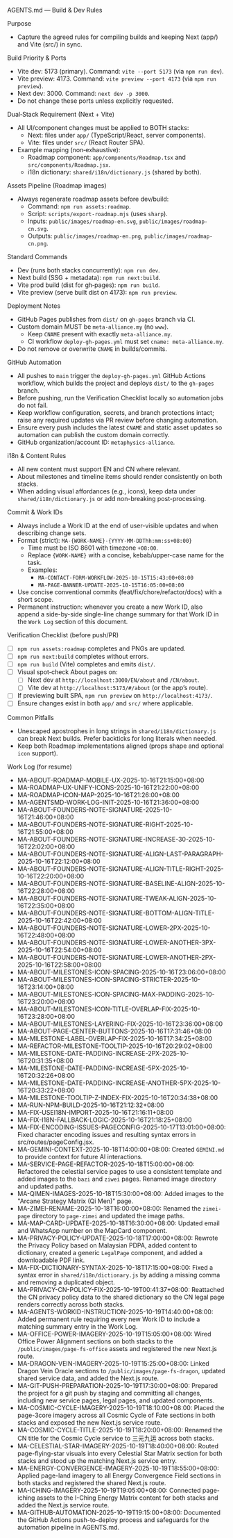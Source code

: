 AGENTS.md — Build & Dev Rules

Purpose

- Capture the agreed rules for compiling builds and keeping Next (app/) and Vite (src/) in sync.

Build Priority & Ports

- Vite dev: 5173 (primary). Command: `vite --port 5173` (via `npm run dev`).
- Vite preview: 4173. Command: `vite preview --port 4173` (via `npm run preview`).
- Next dev: 3000. Command: `next dev -p 3000`.
- Do not change these ports unless explicitly requested.

Dual‑Stack Requirement (Next + Vite)

- All UI/component changes must be applied to BOTH stacks:
  - Next: files under `app/` (TypeScript/React, server components).
  - Vite: files under `src/` (React Router SPA).
- Example mapping (non‑exhaustive):
  - Roadmap component: `app/components/Roadmap.tsx` and `src/components/Roadmap.jsx`.
  - i18n dictionary: `shared/i18n/dictionary.js` (shared by both).

Assets Pipeline (Roadmap images)

- Always regenerate roadmap assets before dev/build:
  - Command: `npm run assets:roadmap`.
  - Script: `scripts/export-roadmap.mjs` (uses `sharp`).
  - Inputs: `public/images/roadmap-en.svg`, `public/images/roadmap-cn.svg`.
  - Outputs: `public/images/roadmap-en.png`, `public/images/roadmap-cn.png`.

Standard Commands

- Dev (runs both stacks concurrently): `npm run dev`.
- Next build (SSG + metadata): `npm run next:build`.
- Vite prod build (dist for gh‑pages): `npm run build`.
- Vite preview (serve built dist on 4173): `npm run preview`.

Deployment Notes

- GitHub Pages publishes from `dist/` on `gh-pages` branch via CI.
- Custom domain MUST be `meta-alliance.my` (no `www`).
  - Keep `CNAME` present with exactly `meta-alliance.my`.
  - CI workflow `deploy-gh-pages.yml` must set `cname: meta-alliance.my`.
- Do not remove or overwrite `CNAME` in builds/commits.

GitHub Automation

- All pushes to `main` trigger the `deploy-gh-pages.yml` GitHub Actions workflow, which builds the project and deploys `dist/` to the `gh-pages` branch.
- Before pushing, run the Verification Checklist locally so automation jobs do not fail.
- Keep workflow configuration, secrets, and branch protections intact; raise any required updates via PR review before changing automation.
- Ensure every push includes the latest `CNAME` and static asset updates so automation can publish the custom domain correctly.
- GitHub organization/account ID: `metaphysics-alliance`.

i18n & Content Rules

- All new content must support EN and CN where relevant.
- About milestones and timeline items should render consistently on both stacks.
- When adding visual affordances (e.g., icons), keep data under `shared/i18n/dictionary.js` or add non-breaking post-processing.

Commit & Work IDs

- Always include a Work ID at the end of user-visible updates and when describing change sets.
- Format (strict): `MA-{WORK-NAME}-{YYYY-MM-DDThh:mm:ss+08:00}`
  - Time must be ISO 8601 with timezone `+08:00`.
  - Replace `{WORK-NAME}` with a concise, kebab/upper-case name for the task.
  - Examples:
    - `MA-CONTACT-FORM-WORKFLOW-2025-10-15T15:43:00+08:00`
    - `MA-PAGE-BANNER-UPDATE-2025-10-15T16:05:00+08:00`
- Use concise conventional commits (feat/fix/chore/refactor/docs) with a short scope.
- Permanent instruction: whenever you create a new Work ID, also append a side-by-side single-line change summary for that Work ID in the `Work Log` section of this document.

Verification Checklist (before push/PR)

- [ ] `npm run assets:roadmap` completes and PNGs are updated.
- [ ] `npm run next:build` completes without errors.
- [ ] `npm run build` (Vite) completes and emits `dist/`.
- [ ] Visual spot‑check About pages on:
  - [ ] Next dev at `http://localhost:3000/EN/about` and `/CN/about`.
  - [ ] Vite dev at `http://localhost:5173/#/about` (or the app’s route).
- [ ] If previewing built SPA, `npm run preview` on `http://localhost:4173/`.
- [ ] Ensure changes exist in both `app/` and `src/` where applicable.

Common Pitfalls

- Unescaped apostrophes in long strings in `shared/i18n/dictionary.js` can break Next builds. Prefer backticks for long literals when needed.
- Keep both Roadmap implementations aligned (props shape and optional `icon` support).

Work Log (for resume)

- MA-ABOUT-ROADMAP-MOBILE-UX-2025-10-16T21:15:00+08:00
- MA-ROADMAP-UX-UNIFY-ICONS-2025-10-16T21:22:00+08:00
- MA-ROADMAP-ICON-MAP-2025-10-16T21:26:00+08:00
- MA-AGENTSMD-WORK-LOG-INIT-2025-10-16T21:36:00+08:00
- MA-ABOUT-FOUNDERS-NOTE-SIGNATURE-2025-10-16T21:46:00+08:00
- MA-ABOUT-FOUNDERS-NOTE-SIGNATURE-RIGHT-2025-10-16T21:55:00+08:00
- MA-ABOUT-FOUNDERS-NOTE-SIGNATURE-INCREASE-30-2025-10-16T22:02:00+08:00
- MA-ABOUT-FOUNDERS-NOTE-SIGNATURE-ALIGN-LAST-PARAGRAPH-2025-10-16T22:12:00+08:00
- MA-ABOUT-FOUNDERS-NOTE-SIGNATURE-ALIGN-TITLE-RIGHT-2025-10-16T22:20:00+08:00
- MA-ABOUT-FOUNDERS-NOTE-SIGNATURE-BASELINE-ALIGN-2025-10-16T22:28:00+08:00
- MA-ABOUT-FOUNDERS-NOTE-SIGNATURE-TWEAK-ALIGN-2025-10-16T22:35:00+08:00
- MA-ABOUT-FOUNDERS-NOTE-SIGNATURE-BOTTOM-ALIGN-TITLE-2025-10-16T22:42:00+08:00
- MA-ABOUT-FOUNDERS-NOTE-SIGNATURE-LOWER-2PX-2025-10-16T22:48:00+08:00
- MA-ABOUT-FOUNDERS-NOTE-SIGNATURE-LOWER-ANOTHER-3PX-2025-10-16T22:54:00+08:00
- MA-ABOUT-FOUNDERS-NOTE-SIGNATURE-LOWER-ANOTHER-2PX-2025-10-16T22:58:00+08:00
- MA-ABOUT-MILESTONES-ICON-SPACING-2025-10-16T23:06:00+08:00
- MA-ABOUT-MILESTONES-ICON-SPACING-STRICTER-2025-10-16T23:14:00+08:00
- MA-ABOUT-MILESTONES-ICON-SPACING-MAX-PADDING-2025-10-16T23:20:00+08:00
- MA-ABOUT-MILESTONES-ICON-TITLE-OVERLAP-FIX-2025-10-16T23:28:00+08:00
- MA-ABOUT-MILESTONES-LAYERING-FIX-2025-10-16T23:36:00+08:00
- MA-ABOUT-PAGE-CENTER-BUTTONS-2025-10-16T17:31:46+08:00
- MA-MILESTONE-LABEL-OVERLAP-FIX-2025-10-16T17:34:25+08:00
- MA-REFACTOR-MILESTONE-TOOLTIP-2025-10-16T20:29:02+08:00
- MA-MILESTONE-DATE-PADDING-INCREASE-2PX-2025-10-16T20:31:35+08:00
- MA-MILESTONE-DATE-PADDING-INCREASE-5PX-2025-10-16T20:32:26+08:00
- MA-MILESTONE-DATE-PADDING-INCREASE-ANOTHER-5PX-2025-10-16T20:33:22+08:00
- MA-MILESTONE-TOOLTIP-Z-INDEX-FIX-2025-10-16T20:34:38+08:00
- MA-RUN-NPM-BUILD-2025-10-16T21:12:32+08:00
- MA-FIX-USEI18N-IMPORT-2025-10-16T21:16:11+08:00
- MA-FIX-I18N-FALLBACK-LOGIC-2025-10-16T21:18:25+08:00
- MA-FIX-ENCODING-ISSUES-PAGECONFIG-2025-10-17T13:01:00+08:00: Fixed character encoding issues and resulting syntax errors in src/routes/pageConfig.jsx.
- MA-GEMINI-CONTEXT-2025-10-18T14:00:00+08:00: Created `GEMINI.md` to provide context for future AI interactions.
- MA-SERVICE-PAGE-REFACTOR-2025-10-18T15:00:00+08:00: Refactored the celestial service pages to use a consistent template and added images to the `bazi` and `ziwei` pages. Renamed image directory and updated paths.
- MA-QIMEN-IMAGES-2025-10-18T15:30:00+08:00: Added images to the "Arcane Strategy Matrix (Qi Men)" page.
- MA-ZIMEI-RENAME-2025-10-18T16:00:00+08:00: Renamed the `zimei-page` directory to `page-zimei` and updated the image paths.
- MA-MAP-CARD-UPDATE-2025-10-18T16:30:00+08:00: Updated email and WhatsApp number on the MapCard component.
- MA-PRIVACY-POLICY-UPDATE-2025-10-18T17:00:00+08:00: Rewrote the Privacy Policy based on Malaysian PDPA, added content to dictionary, created a generic `LegalPage` component, and added a downloadable PDF link.
- MA-FIX-DICTIONARY-SYNTAX-2025-10-18T17:15:00+08:00: Fixed a syntax error in `shared/i18n/dictionary.js` by adding a missing comma and removing a duplicated object.
- MA-PRIVACY-CN-POLICY-FIX-2025-10-19T00:41:37+08:00: Reattached the CN privacy policy data to the shared dictionary so the CN legal page renders correctly across both stacks.
- MA-AGENTS-WORKID-INSTRUCTION-2025-10-19T14:40:00+08:00: Added permanent rule requiring every new Work ID to include a matching summary entry in the Work Log.
- MA-OFFICE-POWER-IMAGERY-2025-10-19T15:05:00+08:00: Wired Office Power Alignment sections on both stacks to the `/public/images/page-fs-office` assets and registered the new Next.js route.
- MA-DRAGON-VEIN-IMAGERY-2025-10-19T15:25:00+08:00: Linked Dragon Vein Oracle sections to `/public/images/page-fs-dragon`, updated shared service data, and added the Next.js route.
- MA-GIT-PUSH-PREPARATION-2025-10-19T17:30:00+08:00: Prepared the project for a git push by staging and committing all changes, including new service pages, legal pages, and updated components.
- MA-COSMIC-CYCLE-IMAGERY-2025-10-19T18:10:00+08:00: Placed the page-3core imagery across all Cosmic Cycle of Fate sections in both stacks and exposed the new Next.js service route.
- MA-COSMIC-CYCLE-TITLE-2025-10-19T18:20:00+08:00: Renamed the CN title for the Cosmic Cycle service to 三元九运 across both stacks.
- MA-CELESTIAL-STAR-IMAGERY-2025-10-19T18:40:00+08:00: Routed page-flying-star visuals into every Celestial Star Matrix section for both stacks and stood up the matching Next.js service entry.
- MA-ENERGY-CONVERGENCE-IMAGERY-2025-10-19T18:55:00+08:00: Applied page-land imagery to all Energy Convergence Field sections in both stacks and registered the shared Next.js route.
- MA-ICHING-IMAGERY-2025-10-19T19:05:00+08:00: Connected page-iching assets to the I-Ching Energy Matrix content for both stacks and added the Next.js service route.
- MA-GITHUB-AUTOMATION-2025-10-19T19:15:00+08:00: Documented the GitHub Actions push-to-deploy process and safeguards for the automation pipeline in AGENTS.md.
